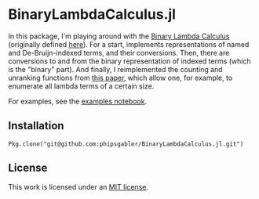# BinaryLambdaCalculus.jl #

In this package, I'm playing around with
the [Binary Lambda Calculus](https://en.wikipedia.org/wiki/Binary_lambda_calculus) (originally
defined [here](http://drops.dagstuhl.de/opus/volltexte/2006/628/pdf/06051.TrompJohn.Paper.628.pdf)).
For a start, implements representations of named and De-Bruijn-indexed terms, and their conversions.
Then, there are conversions to and from the binary representation of indexed terms (which is the
"binary" part).  And finally, I reimplemented the counting and unranking functions
from [this paper](https://arxiv.org/pdf/1511.05334v1.pdf), which allow one, for example, to
enumerate all lambda terms of a certain size.

For examples, see the [examples notebook](./examples.ipynb). 

## Installation

```
Pkg.clone("git@github.com:phipsgabler/BinaryLambdaCalculus.jl.git")
```

## License ##

This work is licensed under an [MIT license](https://opensource.org/licenses/MIT).
